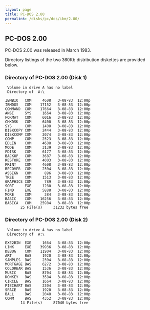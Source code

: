 ```yaml
---
layout: page
title: PC-DOS 2.00
permalink: /disks/pc/dos/ibm/2.00/
---
```


PC-DOS 2.00
---

PC-DOS 2.00 was released in March 1983.

Directory listings of the two 360Kb distribution diskettes are provided below.

### Directory of PC-DOS 2.00 (Disk 1)

	 Volume in drive A has no label
	 Directory of  A:\
	
	IBMBIO   COM     4608   3-08-83  12:00p
	IBMDOS   COM    17152   3-08-83  12:00p
	COMMAND  COM    17664   3-08-83  12:00p
	ANSI     SYS     1664   3-08-83  12:00p
	FORMAT   COM     6016   3-08-83  12:00p
	CHKDSK   COM     6400   3-08-83  12:00p
	SYS      COM     1408   3-08-83  12:00p
	DISKCOPY COM     2444   3-08-83  12:00p
	DISKCOMP COM     2074   3-08-83  12:00p
	COMP     COM     2523   3-08-83  12:00p
	EDLIN    COM     4608   3-08-83  12:00p
	MODE     COM     3139   3-08-83  12:00p
	FDISK    COM     6177   3-08-83  12:00p
	BACKUP   COM     3687   3-08-83  12:00p
	RESTORE  COM     4003   3-08-83  12:00p
	PRINT    COM     4608   3-08-83  12:00p
	RECOVER  COM     2304   3-08-83  12:00p
	ASSIGN   COM      896   3-08-83  12:00p
	TREE     COM     1513   3-08-83  12:00p
	GRAPHICS COM      789   3-08-83  12:00p
	SORT     EXE     1280   3-08-83  12:00p
	FIND     EXE     5888   3-08-83  12:00p
	MORE     COM      384   3-08-83  12:00p
	BASIC    COM    16256   3-08-83  12:00p
	BASICA   COM    25984   3-08-83  12:00p
	       25 File(s)     31232 bytes free

### Directory of PC-DOS 2.00 (Disk 2)

	 Volume in drive A has no label
	 Directory of  A:\
	
	EXE2BIN  EXE     1664   3-08-83  12:00p
	LINK     EXE    39936   3-08-83  12:00p
	DEBUG    COM    11904   3-08-83  12:00p
	ART      BAS     1920   3-08-83  12:00p
	SAMPLES  BAS     2304   3-08-83  12:00p
	MORTGAGE BAS     6272   3-08-83  12:00p
	COLORBAR BAS     1536   3-08-83  12:00p
	MUSIC    BAS     8704   3-08-83  12:00p
	DONKEY   BAS     3584   3-08-83  12:00p
	CIRCLE   BAS     1664   3-08-83  12:00p
	PIECHART BAS     2304   3-08-83  12:00p
	SPACE    BAS     1920   3-08-83  12:00p
	BALL     BAS     2048   3-08-83  12:00p
	COMM     BAS     4352   3-08-83  12:00p
	       14 File(s)     87040 bytes free
